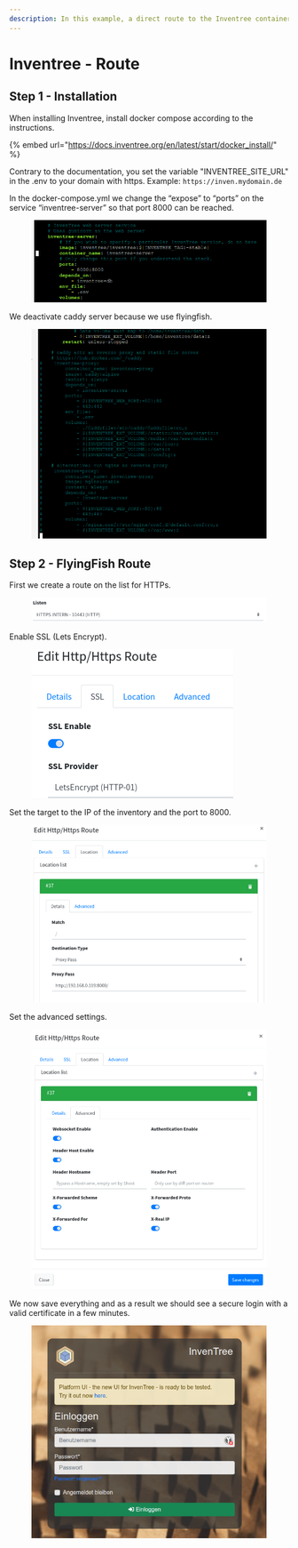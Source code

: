 ```yaml
---
description: In this example, a direct route to the Inventree container is set up.
---
```


# Inventree - Route

## Step 1 - Installation

When installing Inventree, install docker compose according to the instructions.

{% embed url="https://docs.inventree.org/en/latest/start/docker_install/" %}

Contrary to the documentation, you set the variable "INVENTREE\_SITE\_URL" in the .env to your domain with https. Example: `https://inven.mydomain.de`

In the docker-compose.yml we change the “expose” to “ports” on the service “inventree-server” so that port 8000 can be reached.

<figure><img src="../../.gitbook/assets/image.png" alt=""><figcaption></figcaption></figure>

We deactivate caddy server because we use flyingfish.

<figure><img src="../../.gitbook/assets/image (1).png" alt=""><figcaption></figcaption></figure>

## Step 2 - FlyingFish Route&#x20;

First we create a route on the list for HTTPs.

<figure><img src="../../.gitbook/assets/image (2).png" alt=""><figcaption></figcaption></figure>

Enable SSL (Lets Encrypt).

<figure><img src="../../.gitbook/assets/image (3).png" alt=""><figcaption></figcaption></figure>

Set the target to the IP of the inventory and the port to 8000.

<figure><img src="../../.gitbook/assets/image (4).png" alt=""><figcaption></figcaption></figure>

Set the advanced settings.

<figure><img src="../../.gitbook/assets/image (5).png" alt=""><figcaption></figcaption></figure>

We now save everything and as a result we should see a secure login with a valid certificate in a few minutes.

<figure><img src="../../.gitbook/assets/image (6).png" alt=""><figcaption></figcaption></figure>
